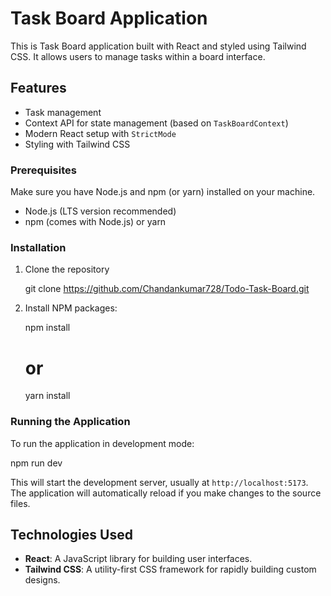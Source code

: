 # Task Board Application

This is Task Board application built with React and styled using Tailwind CSS. It allows users to manage tasks within a board interface.

## Features

*   Task management
*   Context API for state management (based on `TaskBoardContext`)
*   Modern React setup with `StrictMode`
*   Styling with Tailwind CSS

### Prerequisites

Make sure you have Node.js and npm (or yarn) installed on your machine.

*   Node.js (LTS version recommended)
*   npm (comes with Node.js) or yarn

### Installation

1.  Clone the repository 
    
    git clone https://github.com/Chandankumar728/Todo-Task-Board.git
   
    
2.  Install NPM packages:
   
    npm install
    # or
    yarn install
    

### Running the Application

To run the application in development mode:

npm run dev


This will start the development server, usually at `http://localhost:5173`. The application will automatically reload if you make changes to the source files.

## Technologies Used

*   **React**: A JavaScript library for building user interfaces.
*   **Tailwind CSS**: A utility-first CSS framework for rapidly building custom designs.

